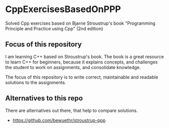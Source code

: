 # CppExercisesBasedOnPPP
Solved Cpp exercises based on Bjarne Stroustrup's book "Programming Principle and Practice using Cpp" (2nd edition)

## Focus of this repository
I am learning C++ based on Stroustrup's book. The book is a great resource to learn C++ for beginners,
because it explains concepts, and challenges the student to work on assignments, and consolidate knowledge.

The focus of this repository is to write correct, maintainable and readable solutions to the assignments.

## Alternatives to this repo
There are alternatives out there, that help to compare solutions.
- https://github.com/bewuethr/stroustrup-ppp